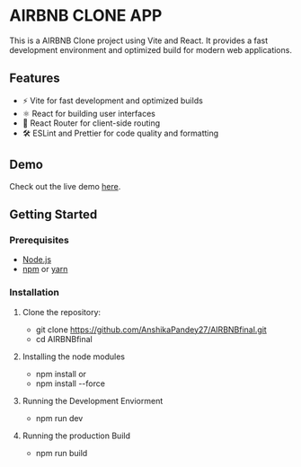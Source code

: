 # AIRBNB CLONE APP

This is a AIRBNB Clone project using Vite and React. It provides a fast development environment and optimized build for modern web applications.

## Features

- ⚡️ Vite for fast development and optimized builds
- ⚛️ React for building user interfaces
- 🔀 React Router for client-side routing
- 🛠️ ESLint and Prettier for code quality and formatting

## Demo

Check out the live demo [here]().

## Getting Started

### Prerequisites

- [Node.js](https://nodejs.org/)
- [npm](https://www.npmjs.com/) or [yarn](https://yarnpkg.com/)

### Installation

1. Clone the repository:
   - git clone https://github.com/AnshikaPandey27/AIRBNBfinal.git
   - cd AIRBNBfinal

2. Installing the node modules
   - npm install or
   - npm install --force

3. Running the Development Enviorment
   - npm run dev
4. Running the production Build
   - npm run build